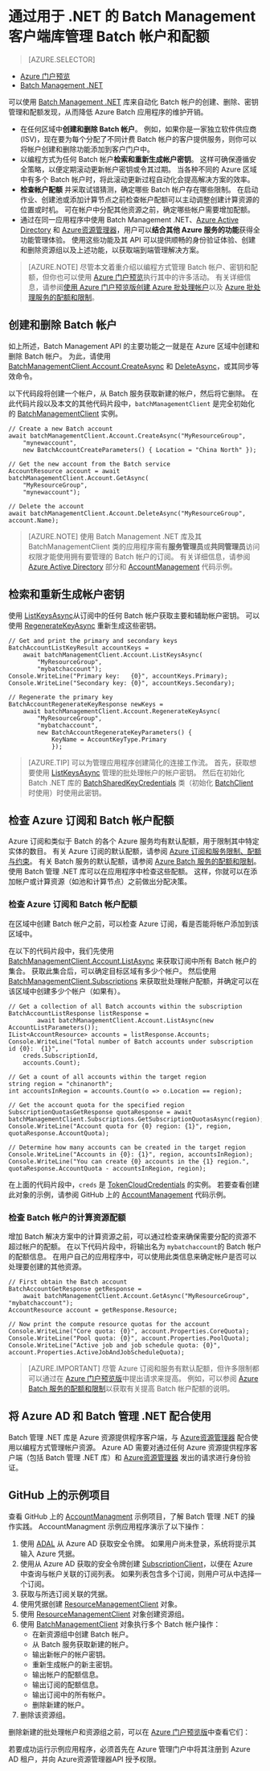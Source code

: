 <properties
    pageTitle="使用适用于 .NET 的客户端库管理 Batch 帐户资源 - Azure | Azure"
    description="使用 Batch Management .NET 库创建、删除和修改 Azure Batch 帐户资源。"
    services="batch"
    documentationcenter=".net"
    author="tamram"
    manager="timlt"
    editor=""
    tags="azure-resource-manager"
    translationtype="Human Translation" />
<tags
    ms.assetid="16279b23-60ff-4b16-b308-5de000e4c028"
    ms.service="batch"
    ms.devlang="multiple"
    ms.topic="article"
    ms.tgt_pltfrm="vm-windows"
    ms.workload="big-compute"
    ms.date="03/15/2017"
    wacn.date="04/24/2017"
    ms.author="tamram"
    ms.custom="H1Hack27Feb2017"
    ms.sourcegitcommit="a114d832e9c5320e9a109c9020fcaa2f2fdd43a9"
    ms.openlocfilehash="e7be25b2dd6fecfd88a6f8deb6b1ef333f6bdf87"
    ms.lasthandoff="04/14/2017" />

# <a name="manage-batch-accounts-and-quotas-with-the-batch-management-client-library-for-net"></a>通过用于 .NET 的 Batch Management 客户端库管理 Batch 帐户和配额
> [AZURE.SELECTOR]
- [Azure 门户预览](/documentation/articles/batch-account-create-portal/)
- [Batch Management .NET](/documentation/articles/batch-management-dotnet/)

可以使用 [Batch Management .NET][api_mgmt_net] 库来自动化 Batch 帐户的创建、删除、密钥管理和配额发现，从而降低 Azure Batch 应用程序的维护开销。

- 在任何区域中**创建和删除 Batch 帐户**。 例如，如果你是一家独立软件供应商 (ISV)，现在要为每个分配了不同计费 Batch 帐户的客户提供服务，则你可以将帐户创建和删除功能添加到客户门户中。
- 以编程方式为任何 Batch 帐户**检索和重新生成帐户密钥**。 这样可确保遵循安全策略，以便定期滚动更新帐户密钥或令其过期。 当各种不同的 Azure 区域中有多个 Batch 帐户时，将此滚动更新过程自动化会提高解决方案的效率。
- **检查帐户配额** 并采取试错猜测，确定哪些 Batch 帐户存在哪些限制。 在启动作业、创建池或添加计算节点之前检查帐户配额可以主动调整创建计算资源的位置或时机。 可在帐户中分配其他资源之前，确定哪些帐户需要增加配额。
- 通过在同一应用程序中使用 Batch Management .NET、[Azure Active Directory][aad_about] 和 [Azure资源管理器][resman_overview]，用户可以**结合其他 Azure 服务的功能**获得全功能管理体验。 使用这些功能及其 API 可以提供顺畅的身份验证体验、创建和删除资源组以及上述功能，以获取端到端管理解决方案。

> [AZURE.NOTE]
> 尽管本文着重介绍以编程方式管理 Batch 帐户、密钥和配额，但你也可以使用 [Azure 门户预览][azure_portal]执行其中的许多活动。 有关详细信息，请参阅[使用 Azure 门户预览版创建 Azure 批处理帐户](/documentation/articles/batch-account-create-portal/)以及 [Azure 批处理服务的配额和限制](/documentation/articles/batch-quota-limit/)。
> 
> 

## <a name="create-and-delete-batch-accounts"></a>创建和删除 Batch 帐户
如上所述，Batch Management API 的主要功能之一就是在 Azure 区域中创建和删除 Batch 帐户。 为此，请使用 [BatchManagementClient.Account.CreateAsync][net_create] 和 [DeleteAsync][net_delete]，或其同步等效命令。

以下代码段将创建一个帐户，从 Batch 服务获取新建的帐户，然后将它删除。 在此代码片段以及本文的其他代码片段中，`batchManagementClient` 是完全初始化的 [BatchManagementClient][net_mgmt_client] 实例。

    // Create a new Batch account
    await batchManagementClient.Account.CreateAsync("MyResourceGroup",
        "mynewaccount",
        new BatchAccountCreateParameters() { Location = "China North" });

    // Get the new account from the Batch service
    AccountResource account = await batchManagementClient.Account.GetAsync(
        "MyResourceGroup",
        "mynewaccount");

    // Delete the account
    await batchManagementClient.Account.DeleteAsync("MyResourceGroup", account.Name);

> [AZURE.NOTE]
> 使用 Batch Management .NET 库及其 BatchManagementClient 类的应用程序需有**服务管理员**或**共同管理员**访问权限才能使用拥有要管理的 Batch 帐户的订阅。 有关详细信息，请参阅 [Azure Active Directory](#azure-active-directory) 部分和 [AccountManagement][acct_mgmt_sample] 代码示例。
> 
> 

## <a name="retrieve-and-regenerate-account-keys"></a>检索和重新生成帐户密钥
使用 [ListKeysAsync][net_list_keys]从订阅中的任何 Batch 帐户获取主要和辅助帐户密钥。 可以使用 [RegenerateKeyAsync][net_regenerate_keys] 重新生成这些密钥。

    // Get and print the primary and secondary keys
    BatchAccountListKeyResult accountKeys =
        await batchManagementClient.Account.ListKeysAsync(
            "MyResourceGroup",
            "mybatchaccount");
    Console.WriteLine("Primary key:   {0}", accountKeys.Primary);
    Console.WriteLine("Secondary key: {0}", accountKeys.Secondary);

    // Regenerate the primary key
    BatchAccountRegenerateKeyResponse newKeys =
        await batchManagementClient.Account.RegenerateKeyAsync(
            "MyResourceGroup",
            "mybatchaccount",
            new BatchAccountRegenerateKeyParameters() {
                KeyName = AccountKeyType.Primary
                });

> [AZURE.TIP]
> 可以为管理应用程序创建简化的连接工作流。 首先，获取想要使用 [ListKeysAsync][net_list_keys] 管理的批处理帐户的帐户密钥。 然后在初始化 Batch .NET 库的 [BatchSharedKeyCredentials][net_sharedkeycred] 类（初始化 [BatchClient][net_batch_client] 时使用）时使用此密钥。
> 
> 

## <a name="check-azure-subscription-and-batch-account-quotas"></a>检查 Azure 订阅和 Batch 帐户配额
Azure 订阅和类似于 Batch 的各个 Azure 服务均有默认配额，用于限制其中特定实体的数目。 有关 Azure 订阅的默认配额，请参阅 [Azure 订阅和服务限制、配额与约束](/documentation/articles/azure-subscription-service-limits/)。 有关 Batch 服务的默认配额，请参阅 [Azure Batch 服务的配额和限制](/documentation/articles/batch-quota-limit/)。 使用 Batch 管理 .NET 库可以在应用程序中检查这些配额。 这样，你就可以在添加帐户或计算资源（如池和计算节点）之前做出分配决策。

### <a name="check-an-azure-subscription-for-batch-account-quotas"></a>检查 Azure 订阅和 Batch 帐户配额
在区域中创建 Batch 帐户之前，可以检查 Azure 订阅，看是否能将帐户添加到该区域中。

在以下的代码片段中，我们先使用 [BatchManagementClient.Account.ListAsync][net_mgmt_listaccounts] 来获取订阅中所有 Batch 帐户的集合。 获取此集合后，可以确定目标区域有多少个帐户。 然后使用 [BatchManagementClient.Subscriptions][net_mgmt_subscriptions] 来获取批处理帐户配额，并确定可以在该区域中创建多少个帐户（如果有）。

    // Get a collection of all Batch accounts within the subscription
    BatchAccountListResponse listResponse =
            await batchManagementClient.Account.ListAsync(new AccountListParameters());
    IList<AccountResource> accounts = listResponse.Accounts;
    Console.WriteLine("Total number of Batch accounts under subscription id {0}:  {1}",
        creds.SubscriptionId,
        accounts.Count);

    // Get a count of all accounts within the target region
    string region = "chinanorth";
    int accountsInRegion = accounts.Count(o => o.Location == region);

    // Get the account quota for the specified region
    SubscriptionQuotasGetResponse quotaResponse = await batchManagementClient.Subscriptions.GetSubscriptionQuotasAsync(region);
    Console.WriteLine("Account quota for {0} region: {1}", region, quotaResponse.AccountQuota);

    // Determine how many accounts can be created in the target region
    Console.WriteLine("Accounts in {0}: {1}", region, accountsInRegion);
    Console.WriteLine("You can create {0} accounts in the {1} region.", quotaResponse.AccountQuota - accountsInRegion, region);

在上面的代码片段中，`creds` 是 [TokenCloudCredentials][azure_tokencreds] 的实例。 若要查看创建此对象的示例，请参阅 GitHub 上的 [AccountManagement][acct_mgmt_sample] 代码示例。

### <a name="check-a-batch-account-for-compute-resource-quotas"></a>检查 Batch 帐户的计算资源配额
增加 Batch 解决方案中的计算资源之前，可以通过检查来确保需要分配的资源不超过帐户的配额。 在以下代码片段中，将输出名为 `mybatchaccount`的 Batch 帐户的配额信息。 在用户自己的应用程序中，可以使用此类信息来确定帐户是否可以处理要创建的其他资源。

    // First obtain the Batch account
    BatchAccountGetResponse getResponse =
        await batchManagementClient.Account.GetAsync("MyResourceGroup", "mybatchaccount");
    AccountResource account = getResponse.Resource;

    // Now print the compute resource quotas for the account
    Console.WriteLine("Core quota: {0}", account.Properties.CoreQuota);
    Console.WriteLine("Pool quota: {0}", account.Properties.PoolQuota);
    Console.WriteLine("Active job and job schedule quota: {0}", account.Properties.ActiveJobAndJobScheduleQuota);

> [AZURE.IMPORTANT]
> 尽管 Azure 订阅和服务有默认配额，但许多限制都可以通过在 [Azure 门户预览版][azure_portal]中提出请求来提高。 例如，可以参阅 [Azure Batch 服务的配额和限制](/documentation/articles/batch-quota-limit/)以获取有关提高 Batch 帐户配额的说明。
> 
> 

## <a name="use-azure-ad-with-batch-management-net"></a>将 Azure AD 和 Batch 管理 .NET 配合使用

Batch 管理 .NET 库是 Azure 资源提供程序客户端，与 [Azure资源管理器][resman_overview] 配合使用以编程方式管理帐户资源。 Azure AD 需要对通过任何 Azure 资源提供程序客户端（包括 Batch 管理 .NET 库）和 [Azure资源管理器][resman_overview] 发出的请求进行身份验证。

## GitHub 上的示例项目 <a name="sample"></a>

查看 GitHub 上的 [AccountManagment][acct_mgmt_sample] 示例项目，了解 Batch 管理 .NET 的操作实践。 AccountManagment 示例应用程序演示了以下操作：

1. 使用 [ADAL][aad_adal] 从 Azure AD 获取安全令牌。 如果用户尚未登录，系统将提示其输入 Azure 凭据。
2. 使用从 Azure AD 获取的安全令牌创建 [SubscriptionClient][resman_subclient]，以便在 Azure 中查询与帐户关联的订阅列表。 如果列表包含多个订阅，则用户可从中选择一个订阅。
3. 获取与所选订阅关联的凭据。
4. 使用凭据创建 [ResourceManagementClient][resman_client] 对象。
5. 使用 [ResourceManagementClient][resman_client] 对象创建资源组。
6. 使用 [BatchManagementClient][net_mgmt_client] 对象执行多个 Batch 帐户操作：
   - 在新资源组中创建 Batch 帐户。
   - 从 Batch 服务获取新建的帐户。
   - 输出新帐户的帐户密钥。
   - 重新生成帐户的新主密钥。
   - 输出帐户的配额信息。
   - 输出订阅的配额信息。
   - 输出订阅中的所有帐户。
   - 删除新建的帐户。
7. 删除该资源组。

删除新建的批处理帐户和资源组之前，可以在 [Azure 门户预览版][azure_portal]中查看它们：

若要成功运行示例应用程序，必须首先在 Azure 管理门户中将其注册到 Azure AD 租户，并向 Azure资源管理器API 授予权限。


[aad_about]: /documentation/articles/active-directory-whatis/
[aad_adal]: /documentation/articles/active-directory-authentication-libraries/
[aad_auth_scenarios]: /documentation/articles/active-directory-authentication-scenarios/
[acct_mgmt_sample]: https://github.com/Azure/azure-batch-samples/tree/master/CSharp/AccountManagement
[api_net]: http://msdn.microsoft.com/zh-cn/library/azure/mt348682.aspx
[api_mgmt_net]: https://msdn.microsoft.com/zh-cn/library/azure/mt463120.aspx
[azure_portal]: http://portal.azure.cn
[azure_storage]: /home/features/storage/
[azure_tokencreds]: https://msdn.microsoft.com/zh-cn/library/azure/microsoft.windowsazure.tokencloudcredentials.aspx
[batch_explorer_project]: https://github.com/Azure/azure-batch-samples/tree/master/CSharp/BatchExplorer
[net_batch_client]: https://msdn.microsoft.com/zh-cn/library/azure/microsoft.azure.batch.batchclient.aspx
[net_list_keys]: https://msdn.microsoft.com/zh-cn/library/azure/microsoft.azure.management.batch.accountoperationsextensions.listkeysasync.aspx
[net_create]: https://msdn.microsoft.com/zh-cn/library/azure/microsoft.azure.management.batch.accountoperationsextensions.createasync.aspx
[net_delete]: https://msdn.microsoft.com/zh-cn/library/azure/microsoft.azure.management.batch.accountoperationsextensions.deleteasync.aspx
[net_regenerate_keys]: https://msdn.microsoft.com/zh-cn/library/azure/microsoft.azure.management.batch.accountoperationsextensions.regeneratekeyasync.aspx
[net_sharedkeycred]: https://msdn.microsoft.com/zh-cn/library/azure/microsoft.azure.batch.auth.batchsharedkeycredentials.aspx
[net_mgmt_client]: https://msdn.microsoft.com/zh-cn/library/azure/microsoft.azure.management.batch.batchmanagementclient.aspx
[net_mgmt_subscriptions]: https://msdn.microsoft.com/zh-cn/library/azure/microsoft.azure.management.batch.batchmanagementclient.subscriptions.aspx
[net_mgmt_listaccounts]: https://msdn.microsoft.com/zh-cn/library/azure/microsoft.azure.management.batch.iaccountoperations.listasync.aspx
[resman_api]: https://msdn.microsoft.com/zh-cn/library/azure/mt418626.aspx
[resman_client]: https://msdn.microsoft.com/zh-cn/library/azure/microsoft.azure.management.resources.resourcemanagementclient.aspx
[resman_subclient]: https://msdn.microsoft.com/zh-cn/library/azure/microsoft.azure.subscriptions.subscriptionclient.aspx
[resman_overview]: /documentation/articles/resource-group-overview/

[1]: ./media/batch-management-dotnet/portal-01.png
[2]: ./media/batch-management-dotnet/portal-02.png
[3]: ./media/batch-management-dotnet/portal-03.png

<!---Update_Description: wording update -->